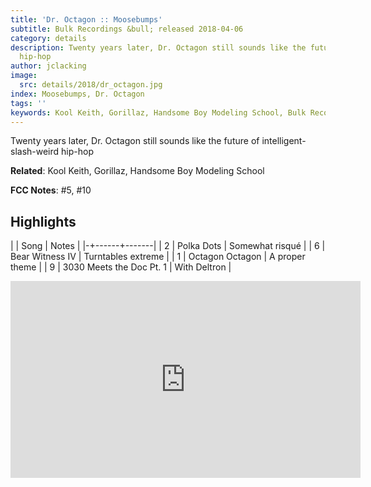 ```yaml
---
title: 'Dr. Octagon :: Moosebumps'
subtitle: Bulk Recordings &bull; released 2018-04-06
category: details
description: Twenty years later, Dr. Octagon still sounds like the future of intelligent-slash-weird
  hip-hop
author: jclacking
image:
  src: details/2018/dr_octagon.jpg
index: Moosebumps, Dr. Octagon
tags: ''
keywords: Kool Keith, Gorillaz, Handsome Boy Modeling School, Bulk Recordings
---
```

Twenty years later, Dr. Octagon still sounds like the future of intelligent-slash-weird hip-hop<!--more-->

**Related**: Kool Keith, Gorillaz, Handsome Boy Modeling School

**FCC Notes**: #5, #10

## Highlights

| | Song | Notes |
|-+------+-------|
| 2 | Polka Dots | Somewhat risqué |
| 6 | Bear Witness IV | Turntables extreme |
| 1 | Octagon Octagon | A proper theme |
| 9 | 3030 Meets the Doc Pt. 1 | With Deltron |

<div class="tlo-detail-video"><iframe width="560" height="315" src="https://www.youtube.com/embed/8p3CyHVzHZQ" frameborder="0" allow="autoplay; encrypted-media" allowfullscreen></iframe></div>

